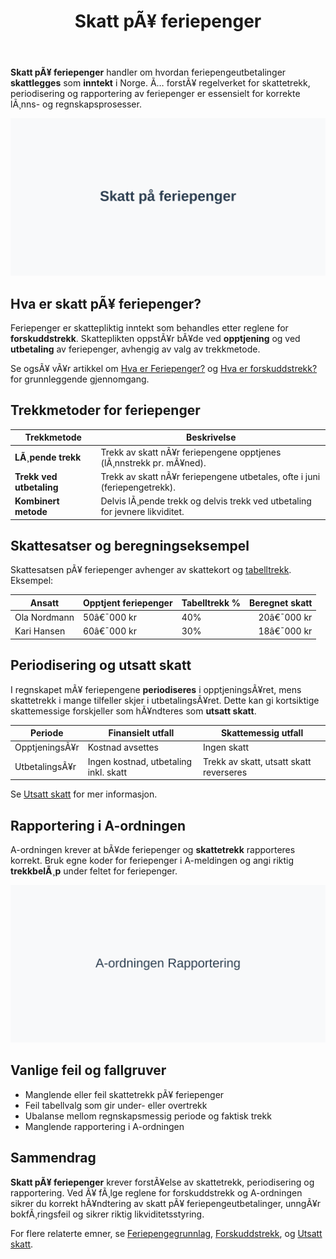 ﻿---
title: "Skatt pÃ¥ feriepenger"
meta_title: "Skatt pÃ¥ feriepenger"
meta_description: '**Skatt pÃ¥ feriepenger** handler om hvordan feriepengeutbetalinger **skattlegges** som **inntekt** i Norge. Ã… forstÃ¥ regelverket for skattetrekk, periodiseri...'
slug: skatt-pa-feriepenger
type: blog
layout: pages/single
---

**Skatt pÃ¥ feriepenger** handler om hvordan feriepengeutbetalinger **skattlegges** som **inntekt** i Norge. Ã… forstÃ¥ regelverket for skattetrekk, periodisering og rapportering av feriepenger er essensielt for korrekte lÃ¸nns- og regnskapsprosesser.

![Illustrasjon av skatt pa feriepenger](skatt-pa-feriepenger-image.svg)

## Hva er skatt pÃ¥ feriepenger?

Feriepenger er skattepliktig inntekt som behandles etter reglene for **forskuddstrekk**. Skatteplikten oppstÃ¥r bÃ¥de ved **opptjening** og ved **utbetaling** av feriepenger, avhengig av valg av trekkmetode.

Se ogsÃ¥ vÃ¥r artikkel om [Hva er Feriepenger?](/blogs/regnskap/hva-er-feriepenger "Hva er Feriepenger i Regnskap? Beregning, RegnskapsfÃ¸ring og Praktiske Eksempler") og [Hva er forskuddstrekk?](/blogs/regnskap/hva-er-forskuddstrekk "Hva er Forskuddstrekk? Komplett Guide til Skattetrekk i LÃ¸nn") for grunnleggende gjennomgang.

## Trekkmetoder for feriepenger

| Trekkmetode             | Beskrivelse                                                                                |
|-------------------------|--------------------------------------------------------------------------------------------|
| **LÃ¸pende trekk**       | Trekk av skatt nÃ¥r feriepengene opptjenes (lÃ¸nnstrekk pr. mÃ¥ned).                           |
| **Trekk ved utbetaling**| Trekk av skatt nÃ¥r feriepengene utbetales, ofte i juni (feriepengetrekk).                 |
| **Kombinert metode**    | Delvis lÃ¸pende trekk og delvis trekk ved utbetaling for jevnere likviditet.                |

## Skattesatser og beregningseksempel

Skattesatsen pÃ¥ feriepenger avhenger av skattekort og [tabelltrekk](/blogs/regnskap/hva-er-tabelltrekk "Hva er Tabelltrekk? Komplett Guide til Skattetrekk og Trekkberegning"). Eksempel:

| Ansatt           | Opptjent feriepenger | Tabelltrekk % | Beregnet skatt |
|------------------|----------------------|---------------|---------------:|
| Ola Nordmann     | 50â€¯000 kr            | 40%           | 20â€¯000 kr      |
| Kari Hansen      | 60â€¯000 kr            | 30%           | 18â€¯000 kr      |

## Periodisering og utsatt skatt

I regnskapet mÃ¥ feriepengene **periodiseres** i opptjeningsÃ¥ret, mens skattetrekk i mange tilfeller skjer i utbetalingsÃ¥ret. Dette kan gi kortsiktige skattemessige forskjeller som hÃ¥ndteres som **utsatt skatt**.

| Periode           | Finansielt utfall                        | Skattemessig utfall                                           |
|-------------------|------------------------------------------|---------------------------------------------------------------|
| OpptjeningsÃ¥r     | Kostnad avsettes                         | Ingen skatt                                                   |
| UtbetalingsÃ¥r     | Ingen kostnad, utbetaling inkl. skatt    | Trekk av skatt, utsatt skatt reverseres                       |

Se [Utsatt skatt](/blogs/regnskap/hva-er-utsatt-skatt "Hva er Utsatt Skatt? Beregning og RegnskapsfÃ¸ring") for mer informasjon.

## Rapportering i A-ordningen

A-ordningen krever at bÃ¥de feriepenger og **skattetrekk** rapporteres korrekt. Bruk egne koder for feriepenger i A-meldingen og angi riktig **trekkbelÃ¸p** under feltet for feriepenger.

![Rapportering av feriepenger i A-ordningen](skatt-pa-feriepenger-rapportering.svg)

## Vanlige feil og fallgruver

* Manglende eller feil skattetrekk pÃ¥ feriepenger
* Feil tabellvalg som gir under- eller overtrekk
* Ubalanse mellom regnskapsmessig periode og faktisk trekk
* Manglende rapportering i A-ordningen

## Sammendrag

**Skatt pÃ¥ feriepenger** krever forstÃ¥else av skattetrekk, periodisering og rapportering. Ved Ã¥ fÃ¸lge reglene for forskuddstrekk og A-ordningen sikrer du korrekt hÃ¥ndtering av skatt pÃ¥ feriepengeutbetalinger, unngÃ¥r bokfÃ¸ringsfeil og sikrer riktig likviditetsstyring.

For flere relaterte emner, se [Feriepengegrunnlag](/blogs/regnskap/feriepengegrunnlag "Feriepengegrunnlag: Grunnlag for beregning av feriepenger i Norge"), [Forskuddstrekk](/blogs/regnskap/hva-er-forskuddstrekk "Hva er Forskuddstrekk? Komplett Guide til Skattetrekk i LÃ¸nn"), og [Utsatt skatt](/blogs/regnskap/hva-er-utsatt-skatt "Hva er Utsatt Skatt? Beregning og RegnskapsfÃ¸ring").


